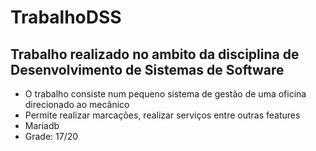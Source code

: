 # TrabalhoDSS

## Trabalho realizado no ambito da disciplina de Desenvolvimento de Sistemas de Software
* O trabalho consiste num pequeno sistema de gestão de uma oficina direcionado ao mecânico
* Permite realizar marcações, realizar serviços entre outras features
* Mariadb
* Grade: 17/20
